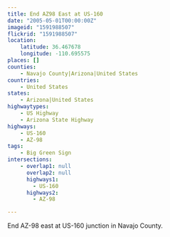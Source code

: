 ```yaml
---
title: End AZ98 East at US-160
date: "2005-05-01T00:00:00Z"
imageid: "1591988507"
flickrid: "1591988507"
location:
    latitude: 36.467678
    longitude: -110.695575
places: []
counties:
    - Navajo County|Arizona|United States
countries:
    - United States
states:
    - Arizona|United States
highwaytypes:
    - US Highway
    - Arizona State Highway
highways:
    - US-160
    - AZ-98
tags:
    - Big Green Sign
intersections:
    - overlap1: null
      overlap2: null
      highways1:
        - US-160
      highways2:
        - AZ-98

---
```

End AZ-98 east at US-160 junction in Navajo County.